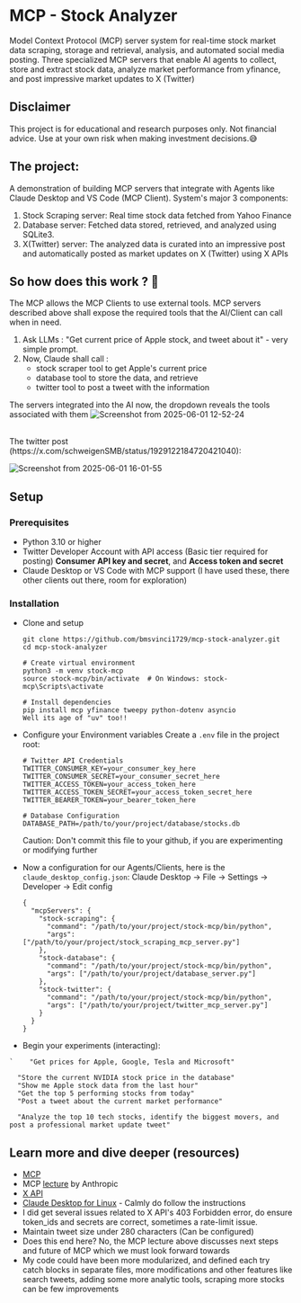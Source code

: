 # MCP - Stock Analyzer


Model Context Protocol (MCP) server system for real-time stock market data scraping, storage and retrieval, analysis, and automated social media posting. 
Three specialized MCP servers that enable AI agents to collect, store and extract stock data, analyze market performance from yfinance, and post impressive market updates to X (Twitter)

## Disclaimer
This project is for educational and research purposes only. Not financial advice. Use at your own risk when making investment decisions.😅

## The project:
A demonstration of building MCP servers that integrate with Agents like Claude Desktop and VS Code (MCP Client). System's major 3 components:
1. Stock Scraping server: Real time stock data fetched from Yahoo Finance
2. Database server: Fetched data stored, retrieved, and analyzed using SQLite3.
3. X(Twitter) server: The analyzed data is curated into an impressive post and automatically posted as market updates on X (Twitter) using X APIs
## So how does this work ? 🤔 

The MCP allows the MCP Clients to use external tools. MCP servers described above shall expose the required tools that the AI/Client can call when in need.
1. Ask LLMs : "Get current price of Apple stock, and tweet about it" - very simple prompt.
2. Now, Claude shall call :
   - stock scraper tool to get Apple's current price
   - database tool to store the data, and retrieve
   - twitter tool to post a tweet with the information 

The servers integrated into the AI now, the dropdown reveals the tools associated with them 
![Screenshot from 2025-06-01 12-52-24](https://github.com/user-attachments/assets/a7af09dd-fe47-41b8-ad91-912f3bee516a)


<br />
The twitter post (https://x.com/schweigenSMB/status/1929122184720421040):<br />

![Screenshot from 2025-06-01 16-01-55](https://github.com/user-attachments/assets/70e1609e-7515-43d6-8f0b-8e98070735bb)



## Setup
### Prerequisites
  - Python 3.10 or higher
  - Twitter Developer Account with API access (Basic tier required for posting) **Consumer API key and secret**, and **Access token and secret**
  - Claude Desktop or VS Code with MCP support (I have used these, there other clients out there, room for exploration)

### Installation
  - Clone and setup
    ```
    git clone https://github.com/bmsvinci1729/mcp-stock-analyzer.git
    cd mcp-stock-analyzer

    # Create virtual environment
    python3 -m venv stock-mcp
    source stock-mcp/bin/activate  # On Windows: stock-mcp\Scripts\activate
    
    # Install dependencies
    pip install mcp yfinance tweepy python-dotenv asyncio
    Well its age of "uv" too!!

    ```
  - Configure your Environment variables
    Create a ```.env``` file in the project root:
    ```
    # Twitter API Credentials
    TWITTER_CONSUMER_KEY=your_consumer_key_here
    TWITTER_CONSUMER_SECRET=your_consumer_secret_here
    TWITTER_ACCESS_TOKEN=your_access_token_here
    TWITTER_ACCESS_TOKEN_SECRET=your_access_token_secret_here
    TWITTER_BEARER_TOKEN=your_bearer_token_here
    
    # Database Configuration
    DATABASE_PATH=/path/to/your/project/database/stocks.db

    ```
    Caution: Don't commit this file to your github, if you are experimenting or modifying further

  - Now a configuration for our Agents/Clients, here is the ```claude_desktop_config.json```: Claude Desktop -> File -> Settings -> Developer -> Edit config
    ```
    {
      "mcpServers": {
        "stock-scraping": {
          "command": "/path/to/your/project/stock-mcp/bin/python",
          "args": ["/path/to/your/project/stock_scraping_mcp_server.py"]
        },
        "stock-database": {
          "command": "/path/to/your/project/stock-mcp/bin/python",
          "args": ["/path/to/your/project/database_server.py"]
        },
        "stock-twitter": {
          "command": "/path/to/your/project/stock-mcp/bin/python",
          "args": ["/path/to/your/project/twitter_mcp_server.py"]
        }
      }
    }

    ```

  - Begin your experiments (interacting):
  ```
`    "Get prices for Apple, Google, Tesla and Microsoft"
  ```
  ```
    "Store the current NVIDIA stock price in the database"
    "Show me Apple stock data from the last hour"
    "Get the top 5 performing stocks from today"
    "Post a tweet about the current market performance"
  ```
  ```
    "Analyze the top 10 tech stocks, identify the biggest movers, and post a professional market update tweet"
  ```

## Learn more and dive deeper (resources)
- [MCP](https://modelcontextprotocol.io/introduction)
- MCP [lecture](https://www.youtube.com/watch?v=kQmXtrmQ5Zg&pp=ygUVbWNwIGxlY3R1cmUgYW50aHJvcGlj) by Anthropic
- [X API](https://developer.x.com/en/docs/x-api)
- [Claude Desktop for Linux](https://github.com/aaddrick/claude-desktop-debian) - Calmly do follow the instructions
- I did get several issues related to X API's 403 Forbidden error, do ensure token_ids and secrets are correct, sometimes a rate-limit issue.
- Maintain tweet size under 280 characters (Can be configured)
- Does this end here? No, the MCP lecture above discusses next steps and future of MCP which we must look forward towards
- My code could have been more modularized, and defined each try catch blocks in separate files, more modifications and other features like search tweets, adding some more analytic tools, scraping more stocks can be few improvements

